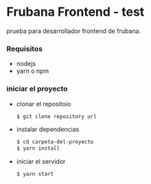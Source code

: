 # Frubana Frontend - test

prueba para desarrollador frontend de frubana.

### Requisitos
* nodejs
* yarn o npm

### iniciar el proyecto
* clonar el repositoio

  ``` bash
  $ git clone repository url
  ```
* instalar dependencias
  ``` bash
  $ cd carpeta-del-proyecto
  $ yarn install
  ```
* iniciar el servidor
  ``` bash
  $ yarn start
  ```